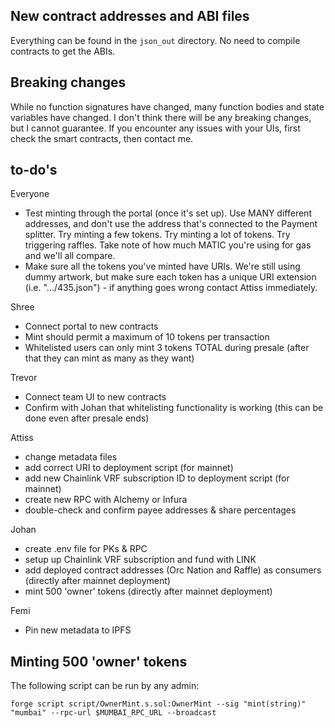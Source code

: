 ## New contract addresses and ABI files
Everything can be found in the `json_out` directory. No need to compile contracts to get the ABIs.

## Breaking changes
While no function signatures have changed, many function bodies and state variables have changed. I don't think there will be any breaking changes, but I cannot guarantee. If you encounter any issues with your UIs, first check the smart contracts, then contact me.

## to-do's
Everyone 
- Test minting through the portal (once it's set up). Use MANY different addresses, and don't use the address that's connected to the Payment splitter. Try minting a few tokens. Try minting a lot of tokens. Try triggering raffles. Take note of how much MATIC you're using for gas and we'll all compare. 
- Make sure all the tokens you've minted have URIs. We're still using dummy artwork, but make sure each token has a unique URI extension (i.e. ".../435.json") - if anything goes wrong contact Attiss immediately. 

Shree 
- Connect portal to new contracts
- Mint should permit a maximum of 10 tokens per transaction
- Whitelisted users can only mint 3 tokens TOTAL during presale (after that they can mint as many as they want)

Trevor
- Connect team UI to new contracts
- Confirm with Johan that whitelisting functionality is working (this can be done even after presale ends)

Attiss
- change metadata files 
- add correct URI to deployment script (for mainnet)
- add new Chainlink VRF subscription ID to deployment script (for mainnet)
- create new RPC with Alchemy or Infura
- double-check and confirm payee addresses & share percentages

Johan
- create .env file for PKs & RPC
- setup up Chainlink VRF subscription and fund with LINK
- add deployed contract addresses (Orc Nation and Raffle) as consumers (directly after mainnet deployment)
- mint 500 'owner' tokens (directly after mainnet deployment)

Femi 
- Pin new metadata to IPFS

## Minting 500 'owner' tokens
The following script can be run by any admin:
```
forge script script/OwnerMint.s.sol:OwnerMint --sig "mint(string)" "mumbai" --rpc-url $MUMBAI_RPC_URL --broadcast
```